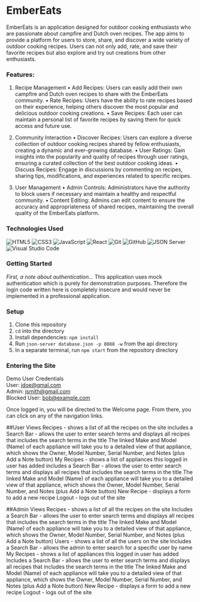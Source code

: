 # EmberEats

EmberEats is an application designed for outdoor cooking enthusiasts who are passionate about campfire and Dutch oven recipes. The app aims to provide a platform for users to store, share, and discover a wide variety of outdoor cooking recipes. Users can not only add, rate, and save their favorite recipes but also explore and try out creations from other enthusiasts.

### Features:
1. Recipe Management
• Add Recipes: Users can easily add their own campfire and Dutch oven recipes to share with the EmberEats community.
• Rate Recipes: Users have the ability to rate recipes based on their experience, helping others discover the most popular and delicious outdoor cooking creations.
• Save Recipes: Each user can maintain a personal list of favorite recipes by saving them for quick access and future use.

2. Community Interaction
• Discover Recipes: Users can explore a diverse collection of outdoor cooking recipes shared by fellow enthusiasts, creating a dynamic and ever-growing database.
• User Ratings: Gain insights into the popularity and quality of recipes through user ratings, ensuring a curated collection of the best outdoor cooking ideas.
• Discuss Recipes: Engage in discussions by commenting on recipes, sharing tips, modifications, and experiences related to specific recipes.

3. User Management
• Admin Controls: Administrators have the authority to block users if necessary and maintain a healthy and respectful community.
• Content Editing: Admins can edit content to ensure the accuracy and appropriateness of shared recipes, maintaining the overall quality of the EmberEats platform.

### Technologies Used

![HTML5](https://img.shields.io/badge/html5%20-%23E34F26.svg?&style=for-the-badge&logo=html5&logoColor=white) ![CSS3](https://img.shields.io/badge/css3%20-%231572B6.svg?&style=for-the-badge&logo=css3&logoColor=white) ![JavaScript](https://img.shields.io/badge/javascript%20-%23323330.svg?&style=for-the-badge&logo=javascript&logoColor=%23F7DF1E) ![React](https://img.shields.io/badge/react%20-%2320232a.svg?&style=for-the-badge&logo=react&logoColor=%2361DAFB) ![Git](https://img.shields.io/badge/git%20-%23F05033.svg?&style=for-the-badge&logo=git&logoColor=white) ![GitHub](https://img.shields.io/badge/github%20-%23121011.svg?&style=for-the-badge&logo=github&logoColor=white) ![JSON Server](https://img.shields.io/badge/JSON_Server%20-%232a2e2a.svg?&style=for-the-badge&logo=JSON&logoColor=white) ![Visual Studio Code](https://img.shields.io/badge/VSCode%20-%23007ACC.svg?&style=for-the-badge&logo=visual-studio-code&logoColor=white)


### Getting Started

*First, a note about authentication...*
This application uses mock authentication which is purely for demonstration purposes. Therefore the login code written here is completely insecure and would never be implemented in a professional application.

### Setup

1.  Clone this repository
2.  ```cd``` into the directory
3.  Install dependencies: ```npm install```
4.  Run ```json-server database.json -p 8088 -w``` from the api directory
5.  In a separate terminal, run ```npm start``` from the repository directory

### Entering the Site

Demo User Credentials<br>
    User:   jdoe@gmal.com<br>
    Admin:  jsmith@gmail.com<br>
    Blocked User: bob@example.com

Once logged in, you will be directed to the Welcome page. From there, you can click on any of the navigation links. 

##User Views
Recipes - shows a list of all the recipes on the site
    includes a Search Bar - allows the user to enter search terms and displays all recipes that includes the search terms in the title
    The linked Make and Model (Name) of each appliance will take you to a detailed view of that appliance, which shows the Owner, Model Number, Serial Number, and Notes (plus Add a Note button)
My Recipes - shows a list of appliances this logged in user has added
    includes a Search Bar - allows the user to enter search terms and displays all recipes that includes the search terms in the title
    The linked Make and Model (Name) of each appliance will take you to a detailed view of that appliance, which shows the Owner, Model Number, Serial Number, and Notes (plus Add a Note button)
New Recipe - displays a form to add a new recipe
Logout - logs out of the site

##Admin Views
Recipes - shows a list of all the recipes on the site
    Includes a Search Bar - allows the user to enter search terms and displays all recipes that includes the search terms in the title
    The linked Make and Model (Name) of each appliance will take you to a detailed view of that appliance, which shows the Owner, Model Number, Serial Number, and Notes (plus Add a Note button)
Users - shows a list of all the users on the site
   Includes a Search Bar - allows the admin to enter search for a specific user by name
My Recipes - shows a list of appliances this logged in user has added
    Includes a Search Bar - allows the user to enter search terms and displays all recipes that includes the search terms in the title
    The linked Make and Model (Name) of each appliance will take you to a detailed view of that appliance, which shows the Owner, Model Number, Serial Number, and Notes (plus Add a Note button)
New Recipe - displays a form to add a new recipe
Logout - logs out of the site
